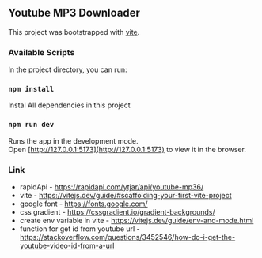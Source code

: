 ## Youtube MP3 Downloader
This project was bootstrapped with [vite](https://vitejs.dev/guide/#scaffolding-your-first-vite-project).

### Available Scripts

In the project directory, you can run:

### `npm install`

Instal All dependencies in this project

### `npm run dev`

Runs the app in the development mode.<br />
Open [http://127.0.0.1:5173](http://127.0.0.1:5173) to view it in the browser.

### Link

- rapidApi - https://rapidapi.com/ytjar/api/youtube-mp36/
- vite - https://vitejs.dev/guide/#scaffolding-your-first-vite-project
- google font - https://fonts.google.com/
- css gradient - https://cssgradient.io/gradient-backgrounds/
- create env variable in vite - https://vitejs.dev/guide/env-and-mode.html
- function for get id from youtube url - https://stackoverflow.com/questions/3452546/how-do-i-get-the-youtube-video-id-from-a-url
